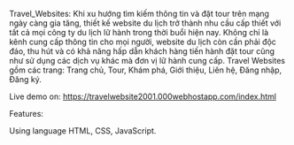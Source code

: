 Travel_Websites:
Khi xu hướng tìm kiếm thông tin và đặt tour trên mạng ngày càng gia tăng, thiết kế website du lịch trở thành nhu cầu cấp thiết với tất cả mọi công ty du lịch lữ hành trong thời buổi hiện nay.
Không chỉ là kênh cung cấp thông tin cho mọi người, website du lịch còn cần phải độc đáo, thu hút và có khả năng hấp dẫn khách hàng tiến hành đặt tour cũng như sử dụng các dịch vụ khác mà đơn vị lữ hành cung cấp.
Travel Websites gồm các trang: Trang chủ, Tour, Khám phá, Giới thiệu, Liên hệ, Đăng nhập, Đăng ký.

Live demo on: https://travelwebsite2001.000webhostapp.com/index.html

Features:

Using language HTML, CSS, JavaScript.
